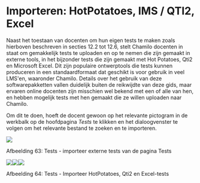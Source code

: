 # Importeren: HotPotatoes, IMS / QTI2, Excel

Naast het toestaan van docenten om hun eigen tests te maken zoals hierboven beschreven in secties 12.2 tot 12.6, stelt Chamilo docenten in staat om gemakkelijk tests te uploaden en op te nemen die zijn gemaakt in externe tools, in het bijzonder tests die zijn gemaakt met Hot Potatoes, Qti2 en Microsoft Excel. Dit zijn populaire ontwerptools die tests kunnen produceren in een standaardformaat dat geschikt is voor gebruik in veel LMS'en, waaronder Chamilo. Details over het gebruik van deze softwarepakketten vallen duidelijk buiten de reikwijdte van deze gids, maar ervaren online docenten zijn misschien wel bekend met een of alle van hen, en hebben mogelijk tests met hen gemaakt die ze willen uploaden naar Chamilo.

Om dit te doen, hoeft de docent gewoon op het relevante pictogram in de werkbalk op de hoofdpagina _Tests_ te klikken en het dialoogvenster te volgen om het relevante bestand te zoeken en te importeren.

![](../../.gitbook/assets/graphics132%20%281%29.png)

Afbeelding 63: Tests - importeer externe tests van de pagina Tests

![](../../.gitbook/assets/graphics157%20%281%29.png)![](../../.gitbook/assets/graphics158%20%281%29.png)![](../../.gitbook/assets/graphics159%20%281%29.png)

Afbeelding 64: Tests - Importeer HotPotatoes, Qti2 en Excel-tests

